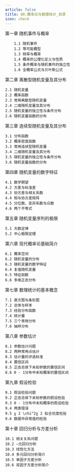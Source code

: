 ```yaml
---
article: false
title: 80.概率论与数理统计_目录
icon: check
---
```



第一章 随机事件与概率
```text
    1.1 随机事件
    1.2 等可能概型
    1.3 频率与概率
    1.4 概率的公理化定义与性质
    1.5 条件概率与随机事件的独立性
    1.6 全概率公式与贝叶斯公式
```
第二章 离散型随机变量及其分布
```text
2.1 随机变量
2.2 概率函数
2.3 常用离散型随机变量
2.4 二维随机变量及其分布
2.5 随机变量的独立性与条件分布
2.6 随机变量函数的分布
```
第三章 连续型随机变量及其分布
```text
3.1 分布函数
3.2 概率密度函数
3.3 常用连续型随机变量
3.4 二维随机变量及其分布
3.5 随机变量的独立性与条件分布
3.6 随机变量函数的分布
```
第四章 随机变量的数字特征
```text
4.1 数学期望
4.2 方差与标准差
4.3 协方差与相关系数
4.4 矩与协方差矩阵
4.5 分位数、变异系数与众数
4.6 两个不等式
```
第五章 随机变量序列的极限
```text
5.1 大数定律
5.2 中心极限定理
```
第六章 现代概率论基础简介
```text
6.1 概率空间
6.2 随机变量的分布
6.3 随机变量的数字特征
6.4 复值随机变量
6.5 特征函数
6.6 多维正态分布
```
第七章 数理统计的基本概念
```text
7.1 直方图与条形图
7.2 总体与样本
7.3 经验分布函数
7.4 统计量
7.5 三个常用分布
7.6 抽样分布
```
第八章 参数估计
```text
8.1 参数估计问题
8.2 两种常用点估计
8.3 估计量的评选标准
8.4 置信区间
8.5 正态总体下未知参数的置信区间
8.6 0 - 1分布中未知概率的置信区间
```
第九章 假设检验
```text
9.1 假设检验问题
9.2 正态总体下未知参数的假设检验
9.3 0 - 1分布中未知概率的假设检验
9.4 两类错误
9.5 χ 2 \chi^2χ 2 拟合优度检验
9.6 数据中异常值的检验
```
第十章 回归分析与方差分析
```text
10.1 相关关系问题
10.2 —元回归分析
10.3 线性化方法
10.4 多元回归分析简介
10.5 单因子方差分析
10.6 双因子方差分析简介

```







